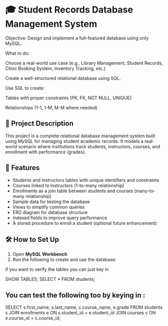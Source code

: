 # 🎓 Student Records Database Management System

Objective:
Design and implement a full-featured database using only MySQL.

What to do:

Choose a real-world use case (e.g., Library Management, Student Records, Clinic Booking System, Inventory Tracking, etc.)

Create a well-structured relational database using SQL.

Use SQL to create:

Tables with proper constraints (PK, FK, NOT NULL, UNIQUE)

Relationships (1-1, 1-M, M-M where needed)


## 📘 Project Description

This project is a complete relational database management system built using MySQL for managing student academic records. It models a real-world scenario where institutions track students, instructors, courses, and enrollment with performance (grades).


## 🎯 Features

- Students and Instructors tables with unique identifiers and constraints
- Courses linked to instructors (1-to-many relationship)
- Enrollments as a join table between students and courses (many-to-many relationship)
- Sample data for testing the database
- Views to simplify common queries
- ERD diagram for database structure
- Indexed fields to improve query performance
- A stored procedure to enroll a student (optional future enhancement)


## 🛠️ How to Set Up

1. Open **MySQL Workbench**
2. Run the following to create and use the database:


if you want to verify the tables you can just key in 

SHOW TABLES;
SELECT * FROM students;

## You can test the following too by keying in :
SELECT s.first_name, s.last_name, c.course_name, e.grade
FROM students s
JOIN enrollments e ON s.student_id = e.student_id
JOIN courses c ON e.course_id = c.course_id;


